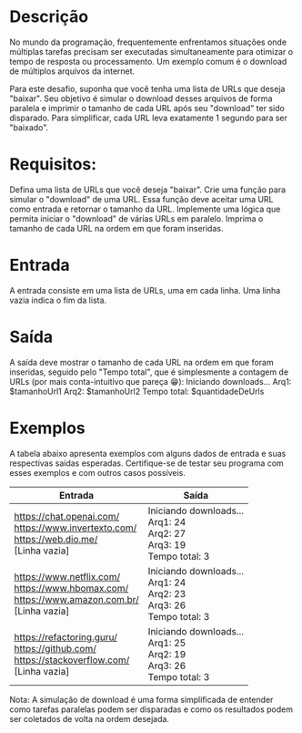 # Descrição
No mundo da programação, frequentemente enfrentamos situações onde múltiplas tarefas precisam ser executadas simultaneamente para otimizar o tempo de resposta ou processamento. Um exemplo comum é o download de múltiplos arquivos da internet.

Para este desafio, suponha que você tenha uma lista de URLs que deseja "baixar". Seu objetivo é simular o download desses arquivos de forma paralela e imprimir o tamanho de cada URL após seu "download" ter sido disparado. Para simplificar, cada URL leva exatamente 1 segundo para ser "baixado".

# Requisitos:

Defina uma lista de URLs que você deseja "baixar".
Crie uma função para simular o "download" de uma URL. Essa função deve aceitar uma URL como entrada e retornar o tamanho da URL.
Implemente uma lógica que permita iniciar o "download" de várias URLs em paralelo.
Imprima o tamanho de cada URL na ordem em que foram inseridas.  

# Entrada
A entrada consiste em uma lista de URLs, uma em cada linha. Uma linha vazia indica o fim da lista.

# Saída
A saída deve mostrar o tamanho de cada URL na ordem em que foram inseridas, seguido pelo "Tempo total", que é simplesmente a contagem de URLs (por mais conta-intuitivo que pareça 😁):
Iniciando downloads...
Arq1: $tamanhoUrl1
Arq2: $tamanhoUrl2
Tempo total: $quantidadeDeUrls

# Exemplos
A tabela abaixo apresenta exemplos com alguns dados de entrada e suas respectivas saídas esperadas. Certifique-se de testar seu programa com esses exemplos e com outros casos possíveis.  

|Entrada|	Saída|
|-------|--------|
|https://chat.openai.com/<br>https://www.invertexto.com/<br>https://web.dio.me/<br>[Linha vazia]|Iniciando downloads...<br>Arq1: 24<br>Arq2: 27<br>Arq3: 19<br>Tempo total: 3|
|https://www.netflix.com/<br>https://www.hbomax.com/<br>https://www.amazon.com.br/<br>[Linha vazia]<br>|Iniciando downloads...<br>Arq1: 24<br>Arq2: 23<br>Arq3: 26<br>Tempo total: 3|
|https://refactoring.guru/<br>https://github.com/<br>https://stackoverflow.com/<br>[Linha vazia]<br>|Iniciando downloads...<br>Arq1: 25<br>Arq2: 19<br>Arq3: 26<br>Tempo total: 3|  

Nota: A simulação de download é uma forma simplificada de entender como tarefas paralelas podem ser disparadas e como os resultados podem ser coletados de volta na ordem desejada.

